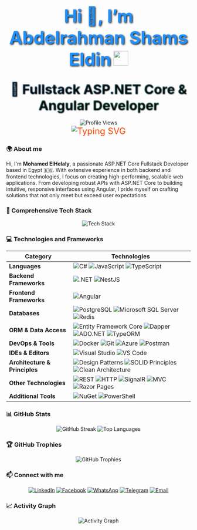 <div align="center">

# <span style="font-size: 48px; color: #1E90FF; text-shadow: 2px 2px 4px #000;">Hi 👋, I’m Abdelrahman Shams Eldin</span> <img src="https://media.giphy.com/media/hvRJCLFzcasrR4ia7z/giphy.gif" width="40px" style="animation: wave 1.5s infinite;" />

## <span style="font-size: 36px; background: linear-gradient(45deg, #4A90E2, #50C878, #FF6B6B, #4A90E2); background-size: 400% 400%; -webkit-background-clip: text; -webkit-text-fill-color: transparent; animation: gradient 10s ease infinite; text-shadow: 1px 1px 3px #000;">🚀 Fullstack ASP.NET Core & Angular Developer</span> 
<div align="center">
  <img src="https://komarev.com/ghpvc/?username=netninjaengineer&color=blueviolet" alt="Profile Views" style="animation: pulse 3s infinite;" />
</div>
<div style="font-size: 24px; color: #FF4500; animation: fadeIn 2s ease-in;">
  <img src="https://readme-typing-svg.demolab.com?font=Orbitron&pause=1000&color=1E90FF&center=true&width=600&lines=Passionate+.NET+Developer;Full+Stack+Web+Engineer;Creating+Scalable+Solutions;Innovative+Problem+Solver" alt="Typing SVG" />
</div>

</div>

### 🌍 About me
Hi, I'm **Mohamed ElHelaly**, a passionate ASP.NET Core Fullstack Developer based in Egypt 🇪🇬. With extensive experience in both backend and frontend technologies, I focus on creating high-performing, scalable web applications. From developing robust APIs with ASP.NET Core to building intuitive, responsive interfaces using Angular, I pride myself on crafting solutions that not only meet but exceed user expectations.

### 🚀 Comprehensive Tech Stack

<div align="center" style="animation: pulse 3s infinite;">
  <img src="https://skillicons.dev/icons?i=cs,dotnet,postgres,redis,git,docker,mongodb,html,css,angular,typescript,javascript,visualstudio,postman,nestjs" alt="Tech Stack" />
</div>

### 💻 Technologies and Frameworks

| Category             | Technologies                                                                                                   |
|----------------------|----------------------------------------------------------------------------------------------------------------|
| **Languages**        | ![C#](https://img.shields.io/badge/C%23-239120?style=for-the-badge&logo=c-sharp&logoColor=white) ![JavaScript](https://img.shields.io/badge/JavaScript-F7DF1E?style=for-the-badge&logo=javascript&logoColor=black) ![TypeScript](https://img.shields.io/badge/TypeScript-007ACC?style=for-the-badge&logo=typescript&logoColor=white) |
| **Backend Frameworks** | ![.NET](https://img.shields.io/badge/.NET-512BD4?style=for-the-badge&logo=dotnet&logoColor=white) ![NestJS](https://img.shields.io/badge/NestJS-E0234E?style=for-the-badge&logo=nestjs&logoColor=white) |
| **Frontend Frameworks** | ![Angular](https://img.shields.io/badge/Angular-DD0031?style=for-the-badge&logo=angular&logoColor=white)       |
| **Databases**        | ![PostgreSQL](https://img.shields.io/badge/PostgreSQL-336791?style{for-the-badge&logo=postgresql&logoColor=white) ![Microsoft SQL Server](https://img.shields.io/badge/Microsoft%20SQL%20Server-CC2927?style=for-the-badge&logo=microsoft%20sql%20server&logoColor=white) ![Redis](https://img.shields.io/badge/redis-%23DD0031.svg?&style=for-the-badge&logo=redis&logoColor=white) |
| **ORM & Data Access** | ![Entity Framework Core](https://img.shields.io/badge/Entity%20Framework%20Core-7A7A7A?style=for-the-badge&logo=dotnet&logoColor=white) ![Dapper](https://img.shields.io/badge/Dapper-43B02A?style=for-the-badge&logo=dapper&logoColor=white) ![ADO.NET](https://img.shields.io/badge/ADO.NET-0053F1?style=for-the-badge&logo=dotnet&logoColor=white) ![TypeORM](https://img.shields.io/badge/TypeORM-FF5733?style=for-the-badge&logo=typeorm&logoColor=white) |
| **DevOps & Tools**   | ![Docker](https://img.shields.io/badge/Docker-2CA5E0?style=for-the-badge&logo=docker&logoColor=white) ![Git](https://img.shields.io/badge/Git-F05033?style=for-the-badge&logo=git&logoColor=white) ![Azure](https://img.shields.io/badge/Microsoft_Azure-0089D6?style=for-the-badge&logo=microsoft-azure&logoColor=white) ![Postman](https://img.shields.io/badge/Postman-FF6C37?style=for-the-badge&logo=postman&logoColor=white) |
| **IDEs & Editors**   | ![Visual Studio](https://img.shields.io/badge/Visual%20Studio-5C2D91.svg?style=for-the-badge&logo=visual-studio&logoColor=white) ![VS Code](https://img.shields.io/badge/Visual%20Studio%20Code-0078d7.svg?style=for-the-badge&logo=visual-studio-code&logoColor=white) |
| **Architecture & Principles** | ![Design Patterns](https://img.shields.io/badge/Design%20Patterns-333333?style=for-the-badge&logo=pattern&logoColor=white) ![SOLID Principles](https://img.shields.io/badge/SOLID%20Principles-23B9A4?style=for-the-badge&logo=dotnet&logoColor=white) ![Clean Architecture](https://img.shields.io/badge/Clean%20Architecture-EEEE00?style=for-the-badge&logo=architecture&logoColor=black) |
| **Other Technologies** | ![REST](https://img.shields.io/badge/REST-00A7E1?style=for-the-badge&logo=rest&logoColor=white) ![HTTP](https://img.shields.io/badge/HTTP-00A4A2?style=for-the-badge&logo=http&logoColor=white) ![SignalR](https://img.shields.io/badge/SignalR-00E1F1?style=for-the-badge&logo=signalr&logoColor=white) ![MVC](https://img.shields.io/badge/MVC-1E4E79?style=for-the-badge&logo=aspdotnet&logoColor=white) ![Razor Pages](https://img.shields.io/badge/Razor%20Pages-5194F6?style=for-the-badge&logo=razor&logoColor=white) |
| **Additional Tools** | ![NuGet](https://img.shields.io/badge/NuGet-004880?style=for-the-badge&logo=nuget&logoColor=white) ![PowerShell](https://img.shields.io/badge/PowerShell-5391FE?style=for-the-badge&logo=powershell&logoColor=white) |

### 📊 GitHub Stats

<div align="center" style="animation: pulse 4s infinite;">
  <img src="https://github-readme-streak-stats.herokuapp.com/?user=netninjaengineer&theme=radical" alt="GitHub Streak" />
  <img src="https://github-readme-stats.vercel.app/api/top-langs?username=netninjaengineer&show_icons=true&locale=en&layout=compact&theme=radical" alt="Top Languages" />
</div>

### 🏆 GitHub Trophies

<div align="center" style="animation: pulse 5s infinite;">
  <img src="https://github-profile-trophy.vercel.app/?username=netninjaengineer&theme=radical&column=7" alt="GitHub Trophies" />
</div>

### 📫 Connect with me

<div align="center">
  <a href="https://www.linkedin.com/in/mohamed-elhelaly-251a33223/"><img src="https://img.shields.io/badge/LinkedIn-0077B5?style=for-the-badge&logo=linkedin&logoColor=white" alt="LinkedIn" style="animation: pulse 2s infinite;" /></a>
  <a href="https://www.facebook.com/mohamed.elhelaly.50951/"><img src="https://img.shields.io/badge/Facebook-1877F2?style=for-the-badge&logo=facebook&logoColor=white" alt="Facebook" style="animation: pulse 2s infinite;" /></a>
  <a href="https://wa.me/201145753861"><img src="https://img.shields.io/badge/WhatsApp-25D366?style=for-the-badge&logo=whatsapp&logoColor=white" alt="WhatsApp" style="animation: pulse 2s infinite;" /></a>
  <a href="https://t.me/Muhamed_ElHelaly"><img src="https://img.shields.io/badge/Telegram-2CA5E0?style=for-the-badge&logo=telegram&logoColor=white" alt="Telegram" style="animation: pulse 2s infinite;" /></a>
  <a href="mailto:me5260287@gmail.com"><img src="https://img.shields.io/badge/Email-D14836?style=for-the-badge&logo=gmail&logoColor=white" alt="Email" style="animation: pulse 2s infinite;" /></a>
</div>

### 📈 Activity Graph

<div align="center" style="animation: pulse 6s infinite;">
  <img src="https://github-readme-activity-graph.vercel.app/graph?username=netninjaengineer&theme=radical" alt="Activity Graph" />
</div>
